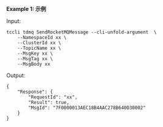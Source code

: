 **Example 1: 示例**



Input: 

```
tccli tdmq SendRocketMQMessage --cli-unfold-argument  \
    --NamespaceId xx \
    --ClusterId xx \
    --TopicName xx \
    --MsgKey xx \
    --MsgTag xx \
    --MsgBody xx
```

Output: 
```
{
    "Response": {
        "RequestId": "xx",
        "Result": true,
        "MsgId": "7F0000013AEC18B4AAC278B640D30002"
    }
}
```

